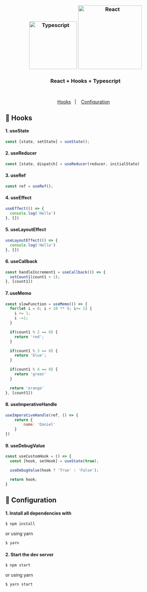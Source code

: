 <h3 align="center">
  <img src="https://user-images.githubusercontent.com/58083563/89603440-87bbea00-d83f-11ea-88f1-40ded3561784.png" alt="Typescript" width="150" />
  <img src="https://user-images.githubusercontent.com/58083563/89603314-3f9cc780-d83f-11ea-974a-82f2ed7ab879.png" alt="React" width="200" />
</h3>
<h3 align="center">React + Hooks + Typescript</h3>
<br>
<p align="center">
  <a href="#rocket-Hooks">Hooks</a>&nbsp;&nbsp;&nbsp;|&nbsp;&nbsp;&nbsp;
  <a href="#wrench-Configuration">Configuration</a>&nbsp;&nbsp;&nbsp;
</p>

## :rocket: Hooks

#### 1. useState

```js
const [state, setState] = useState();
```

#### 2. useReducer

```js
const [state, dispatch] = useReducer(reducer, initialState)
```

#### 3. useRef

```js
const ref = useRef();
```

#### 4. useEffect

```js
useEffect(() => {
  console.log('Hello')
}, [])
```

#### 5. useLayoutEffect

```js
useLayoutEffect(() => {
  console.log('Hello')
}, [])
```

#### 6. useCallback

```js
const handleIncrement1 = useCallback(() => {
  setCount1(count1 + 1);
}, [count1])
```

#### 7. useMemo

```js
const slowFunction = useMemo(() => {
  for(let i = 0; i < 10 ** 9; i+= 1) {
    i += 1;
    i -=1;
  }

  if(count1 % 2 == 0) {
    return 'red';
  }

  if(count1 % 3 == 0) {
    return 'blue';
  }

  if(count1 % 4 == 0) {
    return 'green'
  }

  return 'orange'
}, [count1])
```

#### 8. useImperativeHandle

```js
useImperativeHandle(ref, () => {
    return {
        name: 'Daniel'
    }
})
```

#### 9. useDebugValue

```js
const useCustomHook = () => {
  const [hook, setHook] = useState(true);

  useDebugValue(hook ? 'True' : 'False');

  return hook;
}
```

## :wrench: Configuration

#### 1. Install all dependencies with

```sh
$ npm install 
```

or using yarn

```sh
$ yarn
```

#### 2. Start the dev server

```sh
$ npm start
```

or using yarn

```sh
$ yarn start
```
